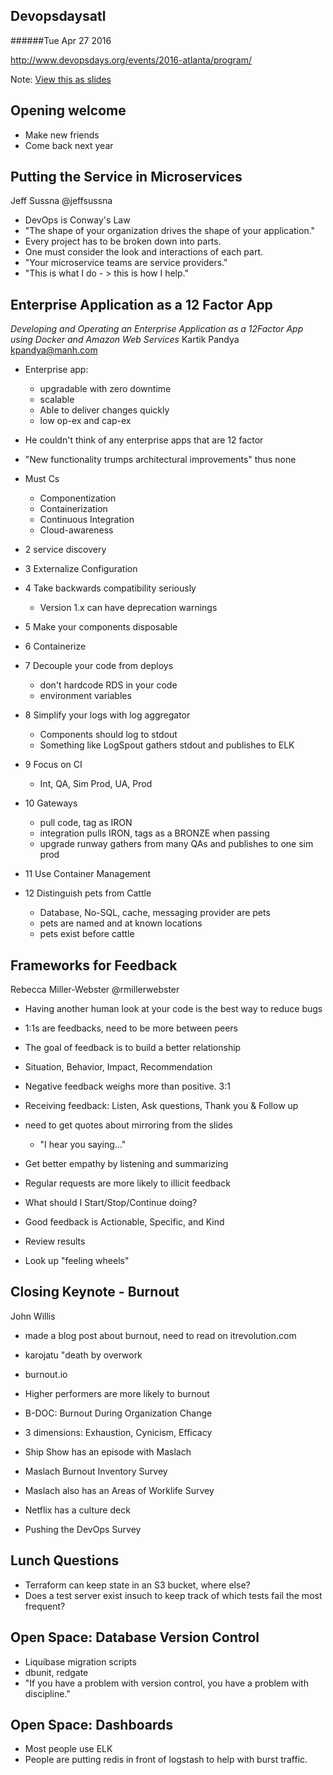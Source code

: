 Devopsdaysatl
-------------
######Tue Apr 27 2016

http://www.devopsdays.org/events/2016-atlanta/program/

Note: <a href="slides.html?events/2016/04/devopsdaysatl.md#!">View this as slides</a>



Opening welcome
---------------
- Make new friends
- Come back next year



Putting the Service in Microservices
------------------------------------
Jeff Sussna @jeffsussna
- DevOps is Conway's Law
- "The shape of your organization drives the shape of your application."
- Every project has to be broken down into parts.
- One must consider the look and interactions of each part.
- "Your microservice teams are service providers."
- "This is what I do - > this is how I help."



Enterprise Application as a 12 Factor App
-----------------------------------------
*Developing and Operating an Enterprise Application as a 12Factor App using Docker and Amazon Web Services*
Kartik Pandya kpandya@manh.com
- Enterprise app:
  - upgradable with zero downtime
  - scalable
  - Able to deliver changes quickly
  - low op-ex and cap-ex
- He couldn't think of any enterprise apps that are 12 factor


- "New functionality trumps architectural improvements" thus none
- Must Cs
  - Componentization
  - Containerization
  - Continuous Integration
  - Cloud-awareness


- 2 service discovery
- 3 Externalize Configuration
- 4 Take backwards compatibility seriously
  - Version 1.x can have deprecation warnings


- 5 Make your components disposable
- 6 Containerize
- 7 Decouple your code from deploys
  -  don't hardcode RDS in your code
  - environment variables


- 8 Simplify your logs with log aggregator
  - Components should log to stdout
  - Something like LogSpout gathers stdout and publishes to ELK
- 9 Focus on CI
  - Int, QA, Sim Prod, UA, Prod


- 10 Gateways
  - pull code, tag as IRON
  - integration pulls IRON, tags as a BRONZE when passing
  - upgrade runway gathers from many QAs and publishes to one sim prod


- 11 Use Container Management
- 12 Distinguish pets from Cattle
  - Database, No-SQL, cache, messaging provider are pets
  - pets are named and at known locations
  - pets exist before cattle



Frameworks for Feedback
-----------------------
Rebecca Miller-Webster @rmillerwebster
- Having another human look at your code is the best way to reduce bugs
- 1:1s are feedbacks, need to be more between peers
- The goal of feedback is to build a better relationship
- Situation, Behavior, Impact, Recommendation


- Negative feedback weighs more than positive. 3:1
- Receiving feedback: Listen, Ask questions, Thank you & Follow up
- need to get quotes about mirroring from the slides
  - "I hear you saying..."
- Get better empathy by listening and summarizing


- Regular requests are more likely to illicit feedback
- What should I Start/Stop/Continue doing?
- Good feedback is Actionable, Specific, and Kind
- Review results
- Look up "feeling wheels"



Closing Keynote - Burnout
-------------------------
John Willis
- made a blog post about burnout, need to read on itrevolution.com
- karojatu "death by overwork
- burnout.io


- Higher performers are more likely to burnout
- B-DOC: Burnout During Organization Change
- 3 dimensions: Exhaustion, Cynicism, Efficacy
- Ship Show has an episode with Maslach
- Maslach Burnout Inventory Survey


- Maslach also has an Areas of Worklife Survey
- Netflix has a culture deck
- Pushing the DevOps Survey



Lunch Questions
---------------
- Terraform can keep state in an S3 bucket, where else?
- Does a test server exist insuch to keep track of which tests fail the most frequent?



Open Space: Database Version Control
------------------------------------
- Liquibase migration scripts
- dbunit, redgate
- "If you have a problem with version control, you have a problem with discipline."



Open Space: Dashboards
----------------------
- Most people use ELK
- People are putting redis in front of logstash to help with burst traffic.

